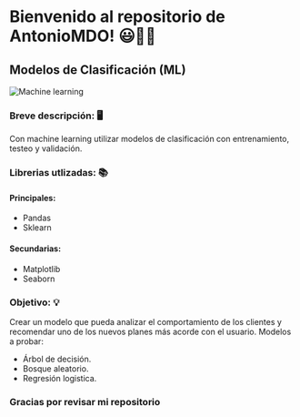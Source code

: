 # **Bienvenido al repositorio de AntonioMDO!** 😃👨‍🔬

## **Modelos de Clasificación (ML)**
![Machine learning](https://github.com/AntonioMDO/Modelos_de_clasificacion/blob/main/img/Machine-Learning.jpg)

### **Breve descripción:** 🖥️
Con machine learning utilizar modelos de clasificación con entrenamiento, testeo y validación.

### **Librerias utlizadas:** 📚
#### **Principales:**
- Pandas
- Sklearn
#### **Secundarias:**
- Matplotlib
- Seaborn
  
### **Objetivo:** 💡
Crear un modelo que pueda analizar el comportamiento de los clientes y recomendar uno de los nuevos planes más acorde con el usuario.
Modelos a probar:
- Árbol de decisión.
- Bosque aleatorio.
- Regresión logistica.

### **Gracias por revisar mi repositorio**

